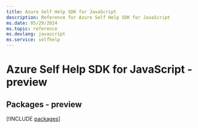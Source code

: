 ```yaml
---
title: Azure Self Help SDK for JavaScript
description: Reference for Azure Self Help SDK for JavaScript
ms.date: 05/29/2024
ms.topic: reference
ms.devlang: javascript
ms.service: selfhelp
---
```

# Azure Self Help SDK for JavaScript - preview
## Packages - preview
[!INCLUDE [packages](self-help-index.md)]